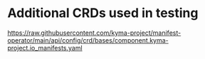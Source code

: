 # Additional CRDs used in testing

https://raw.githubusercontent.com/kyma-project/manifest-operator/main/api/config/crd/bases/component.kyma-project.io_manifests.yaml